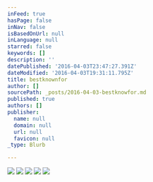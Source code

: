 ```yaml
---
inFeed: true
hasPage: false
inNav: false
isBasedOnUrl: null
inLanguage: null
starred: false
keywords: []
description: ''
datePublished: '2016-04-03T23:47:27.391Z'
dateModified: '2016-04-03T19:31:11.795Z'
title: bestknownfor
author: []
sourcePath: _posts/2016-04-03-bestknowfor.md
published: true
authors: []
publisher:
  name: null
  domain: null
  url: null
  favicon: null
_type: Blurb

---
```

![](https://the-grid-user-content.s3-us-west-2.amazonaws.com/683f7c75-e15b-4acd-be00-b544a9acf9cd.jpg)
![](https://the-grid-user-content.s3-us-west-2.amazonaws.com/4b31e5d1-f738-44e7-aa5e-4cca05877ab5.jpg)
![](https://the-grid-user-content.s3-us-west-2.amazonaws.com/d01acb02-14b9-40cc-a399-54ea1aa6f06a.jpg)
![](https://the-grid-user-content.s3-us-west-2.amazonaws.com/31891f31-1f27-43b5-9697-bb158da71f7d.jpg)
![](https://the-grid-user-content.s3-us-west-2.amazonaws.com/39aa781c-e34d-42d6-b106-5e19a00de365.jpg)
